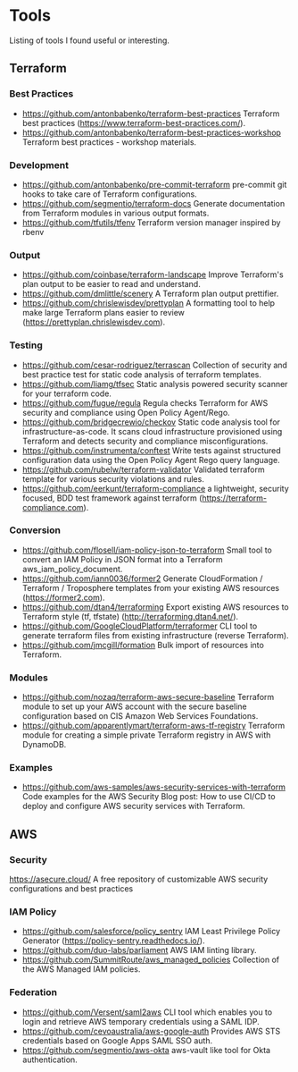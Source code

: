 # Tools
Listing of tools I found useful or interesting.

## Terraform

### Best Practices
- https://github.com/antonbabenko/terraform-best-practices Terraform best practices (https://www.terraform-best-practices.com/).
- https://github.com/antonbabenko/terraform-best-practices-workshop Terraform best practices - workshop materials.

### Development
- https://github.com/antonbabenko/pre-commit-terraform pre-commit git hooks to take care of Terraform configurations.
- https://github.com/segmentio/terraform-docs Generate documentation from Terraform modules in various output formats.
- https://github.com/tfutils/tfenv Terraform version manager inspired by rbenv

### Output
- https://github.com/coinbase/terraform-landscape Improve Terraform's plan output to be easier to read and understand.
- https://github.com/dmlittle/scenery A Terraform plan output prettifier.
- https://github.com/chrislewisdev/prettyplan A formatting tool to help make large Terraform plans easier to review (https://prettyplan.chrislewisdev.com).

### Testing
- https://github.com/cesar-rodriguez/terrascan Collection of security and best practice test for static code analysis of terraform templates.
- https://github.com/liamg/tfsec Static analysis powered security scanner for your terraform code.
- https://github.com/fugue/regula Regula checks Terraform for AWS security and compliance using Open Policy Agent/Rego.
- https://github.com/bridgecrewio/checkov Static code analysis tool for infrastructure-as-code. It scans cloud infrastructure provisioned using Terraform and detects security and compliance misconfigurations.
- https://github.com/instrumenta/conftest Write tests against structured configuration data using the Open Policy Agent Rego query language.
- https://github.com/rubelw/terraform-validator Validated terraform template for various security violations and rules.
- https://github.com/eerkunt/terraform-compliance a lightweight, security focused, BDD test framework against terraform (https://terraform-compliance.com).

### Conversion
- https://github.com/flosell/iam-policy-json-to-terraform Small tool to convert an IAM Policy in JSON format into a Terraform aws_iam_policy_document.
- https://github.com/iann0036/former2 Generate CloudFormation / Terraform / Troposphere templates from your existing AWS resources (https://former2.com).
- https://github.com/dtan4/terraforming Export existing AWS resources to Terraform style (tf, tfstate) (http://terraforming.dtan4.net/).
- https://github.com/GoogleCloudPlatform/terraformer CLI tool to generate terraform files from existing infrastructure (reverse Terraform).
- https://github.com/jmcgill/formation Bulk import of resources into Terraform.

### Modules
- https://github.com/nozaq/terraform-aws-secure-baseline Terraform module to set up your AWS account with the secure baseline configuration based on CIS Amazon Web Services Foundations.
- https://github.com/apparentlymart/terraform-aws-tf-registry Terraform module for creating a simple private Terraform registry in AWS with DynamoDB.

### Examples
- https://github.com/aws-samples/aws-security-services-with-terraform Code examples for the AWS Security Blog post: How to use CI/CD to deploy and configure AWS security services with Terraform.

## AWS

### Security
https://asecure.cloud/ A free repository of customizable AWS security configurations and best practices

### IAM Policy
- https://github.com/salesforce/policy_sentry IAM Least Privilege Policy Generator (https://policy-sentry.readthedocs.io/).
- https://github.com/duo-labs/parliament AWS IAM linting library.
- https://github.com/SummitRoute/aws_managed_policies Collection of the AWS Managed IAM policies.

### Federation
- https://github.com/Versent/saml2aws CLI tool which enables you to login and retrieve AWS temporary credentials using a SAML IDP.
- https://github.com/cevoaustralia/aws-google-auth Provides AWS STS credentials based on Google Apps SAML SSO auth.
- https://github.com/segmentio/aws-okta aws-vault like tool for Okta authentication.
